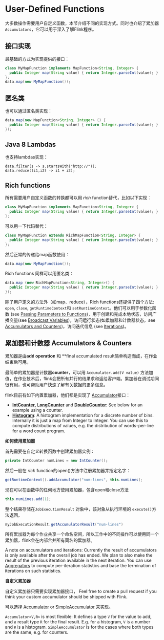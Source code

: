 # User-Defined Functions

大多数操作需要用户自定义函数，本节介绍不同的实现方式。同时也介绍了累加器`Accumulators`，它可以用于深入了解Flink程序。

## 接口实现

最基础的方式为实现提供的接口：

```java
class MyMapFunction implements MapFunction<String, Integer> {
  public Integer map(String value) { return Integer.parseInt(value); }
};
data.map(new MyMapFunction());
```

## 匿名类

也可以通过匿名类实现：

```java
data.map(new MapFunction<String, Integer> () {
  public Integer map(String value) { return Integer.parseInt(value); }
});
```

## Java 8 Lambdas

也支持lambdas实现：

```
data.filter(s -> s.startsWith("http://"));
data.reduce((i1,i2) -> i1 + i2);
```

## Rich functions

所有需要用户自定义函数的转换都可以用 *rich* function替代，比如以下实现：

```java
class MyMapFunction implements MapFunction<String, Integer> {
  public Integer map(String value) { return Integer.parseInt(value); }
};
```

可以用一下代码替代：

```java
class MyMapFunction extends RichMapFunction<String, Integer> {
  public Integer map(String value) { return Integer.parseInt(value); }
};
```

然后正常的传递给map函数使用：

```java
data.map(new MyMapFunction());
```

Rich functions 同样可以用匿名类：

```java
data.map (new RichMapFunction<String, Integer>() {
  public Integer map(String value) { return Integer.parseInt(value); }
});
```

除了用户定义的方法外（如map、reduce），Rich functions还提供了四个方法: `open`, `close`, `getRuntimeContext`和 `setRuntimeContext`。他们可以用于参数化函数 (see [Passing Parameters to Functions](https://ci.apache.org/projects/flink/flink-docs-release-1.11/dev/batch/index.html#passing-parameters-to-functions))，用于创建和完成本地状态，访问广播变量(see [Broadcast Variables](https://ci.apache.org/projects/flink/flink-docs-release-1.11/dev/batch/index.html#broadcast-variables))，访问运行状态(如累加器和计数器状态，see [Accumulators and Counters](https://ci.apache.org/projects/flink/flink-docs-release-1.11/dev/user_defined_functions.html#accumulators--counters))，访问迭代信息 (see [Iterations](https://ci.apache.org/projects/flink/flink-docs-release-1.11/dev/batch/iterations.html))。

## 累加器和计数器 Accumulators & Counters

累加器是由**add operation** 和 **final accumulated result简单构造而成，在作业结束后可用。

最简单的累加器是计数器**counter**，可以用 `Accumulator.add(V value)` 方法加值，在作业技术后，flink会把所有并行的结果求和返给客户端。累加器在调试期间很有用，也可帮助用户快速了解有关数据的更多信息。

flink目前有如下内置累加器，他们都是实现了 [Accumulator](https://github.com/apache/flink/blob/master//flink-core/src/main/java/org/apache/flink/api/common/accumulators/Accumulator.java)接口：

- [**IntCounter**](https://github.com/apache/flink/blob/master//flink-core/src/main/java/org/apache/flink/api/common/accumulators/IntCounter.java), [**LongCounter**](https://github.com/apache/flink/blob/master//flink-core/src/main/java/org/apache/flink/api/common/accumulators/LongCounter.java) and [**DoubleCounter**](https://github.com/apache/flink/blob/master//flink-core/src/main/java/org/apache/flink/api/common/accumulators/DoubleCounter.java): See below for an example using a counter.
- [**Histogram**](https://github.com/apache/flink/blob/master//flink-core/src/main/java/org/apache/flink/api/common/accumulators/Histogram.java): A histogram implementation for a discrete number of bins. Internally it is just a map from Integer to Integer. You can use this to compute distributions of values, e.g. the distribution of words-per-line for a word count program.

**如何使用累加器**

首先需要在自定义转换函数中创建累加器实例：

```java
private IntCounter numLines = new IntCounter();
```

然后一般在 *rich* function的open()方法中注册累加器并指定名字：

```java
getRuntimeContext().addAccumulator("num-lines", this.numLines);
```

现在可以在函数中的任何地方使用累加器，包含open和close方法

```java
this.numLines.add(1);
```

整个结果存储在`JobExecutionResult` 对象中，该对象从执行环境的 `execute()`方法返回。

```java
myJobExecutionResult.getAccumulatorResult("num-lines")
```

所有累加器为每个作业共享一个命名空间，所以工作中的不同操作可以使用同一个累加器，flink会在内部合并所有同名的累加器。



A note on accumulators and iterations: Currently the result of accumulators is only available after the overall job has ended. We plan to also make the result of the previous iteration available in the next iteration. You can use [Aggregators](https://github.com/apache/flink/blob/master//flink-java/src/main/java/org/apache/flink/api/java/operators/IterativeDataSet.java#L98) to compute per-iteration statistics and base the termination of iterations on such statistics.

**自定义累加器**

自定义累加器只需要实现累加器接口， Feel free to create a pull request if you think your custom accumulator should be shipped with Flink.

可以选择 [Accumulator](https://github.com/apache/flink/blob/master//flink-core/src/main/java/org/apache/flink/api/common/accumulators/Accumulator.java) or [SimpleAccumulator](https://github.com/apache/flink/blob/master//flink-core/src/main/java/org/apache/flink/api/common/accumulators/SimpleAccumulator.java) 来实现。

`Accumulator<V,R>` is most flexible: It defines a type `V` for the value to add, and a result type `R` for the final result. E.g. for a histogram, `V` is a number and `R` is a histogram. `SimpleAccumulator` is for the cases where both types are the same, e.g. for counters.

